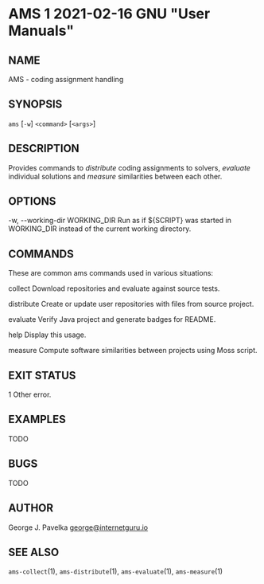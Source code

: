 # AMS 1 2021-02-16 GNU "User Manuals"

## NAME

AMS - coding assignment handling

## SYNOPSIS

`ams` [`-w`] `<command>` [`<args>`]

## DESCRIPTION

Provides commands to _distribute_ coding assignments to solvers, _evaluate_ individual solutions and _measure_ similarities between each other.

## OPTIONS

-w, --working-dir WORKING_DIR
       Run as if ${SCRIPT} was started in WORKING_DIR instead of the current working directory.

## COMMANDS

These are common ams commands used in various situations:

collect
       Download repositories and evaluate against source tests.

distribute
       Create or update user repositories with files from source project.

evaluate
       Verify Java project and generate badges for README.

help
       Display this usage.

measure
       Compute software similarities between projects using Moss script.

## EXIT STATUS

1      Other error.

## EXAMPLES

TODO

## BUGS

TODO

## AUTHOR

George J. Pavelka <george@internetguru.io>

## SEE ALSO

`ams-collect`(1), `ams-distribute`(1), `ams-evaluate`(1), `ams-measure`(1)
